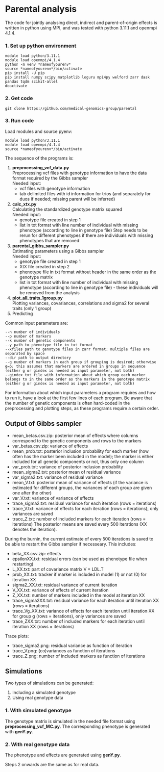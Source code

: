 # Parental analysis
The code for jointly analysing direct, indirect and parent-of-origin effects is written in python using MPI, and was tested with python 3.11.1 and openmpi 4.1.4.

### 1. Set up python environment

```
module load python/3.11.1
module load openmpi/4.1.4
python -m venv *nameofyourenv*
source *nameofyourenv*/bin/activate
pip install -U pip
pip install numpy scipy matplotlib loguru mpi4py welford zarr dask pandas tqdm scikit-allel
deactivate
```
### 2. Get code

```
git clone https://github.com/medical-genomics-group/parental
```

### 3. Run code
Load modules and source pyenv:
```
module load python/3.11.1
module load openmpi/4.1.4
source *nameofyourenv*/bin/activate
```

The sequence of the programs is:
1. **preprocessing_vcf_data.py**\
   Preprocessing vcf files with genotype information to have the data format required by the Gibbs sampler\
   Needed input:
   + vcf files with genotype information
   + tab delimited files with id information for trios (and separately for duos if needed; missing parent will be inferred)
2. **calc_xtx.py**\
   Calculating the standardized genotype matrix squared\
   Needed input:
   + genotype file created in step 1
   + list in txt format with line number of individual with missing phenotype (according to line in genotype file)
   Step needs to be rerun for different phenotypes if there are individuals with missing phenotypes that are removed
3. **parental_gibbs_sampler.py**\
   Estimating parameters using a Gibbs sampler\
   Needed input:
   + genotype file created in step 1
   + XtX file created in step 2
   + phenotype file in txt format without header in the same order as the genotype matrix
   + list in txt format with line number of individual with missing phenotype (according to line in genotype file) - these individuals will be removed from the analysis
4. **plot_all_traits_1group.py**\
   Plotting variances, covariances, correlations and sigma2 for several traits (only 1 group) 
6. Predicting

Common input parameters are:
```
--n number of individuals
--p number of markers
--k number of genetic components
--y path to phenotype file in txt format
--xfiles path to genotype files in zarr format; multiple files are separated by space
--dir path to output directory
--g number of markers in each group if grouping is desired; otherwise g=p; this assumes that markers are ordered in groups in sequence (either g or gindex is needed as input parameter, not both)
--gindex txt file with information about which group each marker belongs to in the same order as the markers in the genotype matrix (either g or gindex is needed as input parameter, not both)
```
For information about which input parameters a program requires and how to run it, have a look at the first few lines of each program.
Be aware that the number of genetic components is often hard-coded in the preprocessing and plotting steps, as these programs require a certain order.

## Output of Gibbs sampler
+ mean_betas.csv.zip: posterior mean of effects where columns correspond to the genetic components and rows to the markers
+ var_betas.csv.zip: variance of effects
+ mean_prob.txt: posterior inclusion probability for each marker (how often has the marker been included in the model); the marker is either included for all genetic components or not, thus only one column
+ var_prob.txt: variance of posterior inclusion probability
+ mean_sigma2.txt: posterior mean of residual variance
+ var_sigma2.txt: variance of residual variance
+ mean_V.txt: posterior mean of variance of effects (if the variance is estimated for different groups, the variances of each group are given one after the other)
+ var_V.txt: variance of variance of effects
+ trace_sigma2.txt: residual variance for each iteration (rows = iterations)
+ trace_V.txt: variance of effects for each iteration (rows = iterations), only variances are saved
+ trace_Z.txt: number of included markers for each iteration (rows = iterations)
The posterior means are saved every 500 iterations (XX denotes the iteration). 

During the burnin, the current estimate of every 500 iterations is saved to be able to restart the Gibbs sampler if necesseary. This includes:
+ beta_XX.csv.zip: effects
+ epsilonXX.txt: residual errors (can be used as phenotype file when restarting)
+ L_XX.txt: part of covariance matrix V = LDL.T
+ prob_XX.txt: tracker if marker is included in model (1) or not (0) for iteration XX
+ sigma2_XX.txt: residual variance of current iteration
+ V_XX.txt: variance of effects of current iteration
+ Z_XX.txt: number of markers included in the model at iteration XX
+ trace_sigma2XX.txt: residual variance for each iteration until iteration XX (rows = iterations)
+ trace_Vg_XX.txt: variance of effects for each iteration until iteration XX for group g (rows = iterations), only variances are saved
+ trace_ZXX.txt: number of included markers for each iteration until iteration XX (rows = iterations)

Trace plots:
+ trace_sigma2.png: residual variance as function of iteration
+ trace_V.png: (co)variances as function of iterations
+ trace_Z.png: number of included markers as function of iterations

## Simulations
Two types of simulations can be generated:
1. Including a simulated genotype
2. Using real genotype data

### 1. With simulated genotype
The genotype matrix is simulated in the needed file format using **preprocessing_vcf_MC.py**. The corresponding phenotype is generated with **genY.py**.

### 2. With real genotype data
The phenotype and effects are generated using **genY.py**.

Steps 2 onwards are the same as for real data.
